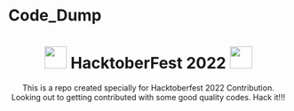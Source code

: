 # Code_Dump

<h1 align="center"> <img src= "https://octodex.github.com/images/original.png" width= "40" /> HacktoberFest 2022 <img src= "https://octodex.github.com/images/original.png" width= "40" /> </h1>



<div align="center">
  
This is a repo created specially for Hacktoberfest 2022 Contribution.
Looking out to getting contributed with some good quality codes.
Hack it!!!
  